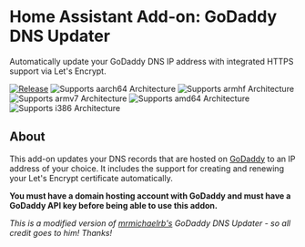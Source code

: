 # Home Assistant Add-on: GoDaddy DNS Updater

Automatically update your GoDaddy DNS IP address with integrated HTTPS support via Let's Encrypt.

[![Release][release-shield]][release]
![Supports aarch64 Architecture][aarch64-shield]
![Supports armhf Architecture][armhf-shield]
![Supports armv7 Architecture][armv7-shield]
![Supports amd64 Architecture][amd64-shield]
![Supports i386 Architecture][i386-shield]

## About

This add-on updates your DNS records that are hosted on [GoDaddy][godaddy] to an IP address of your choice.
It includes the support for creating and renewing your Let's Encrypt certificate automatically.

**You must have a domain hosting account with GoDaddy and must have a GoDaddy API key before being able to use this addon.**

_This is a modified version of [mrmichaelrb's][mrmichaelrb] GoDaddy DNS Updater - so all credit goes to him! Thanks!_

[release-shield]: https://img.shields.io/github/v/release/mreditor97/addon-dns-godaddy?color=blue&include_prereleases
[release]: https://github.com/mreditor97/addon-dns-godaddy/releases
[aarch64-shield]: https://img.shields.io/badge/aarch64-yes-green.svg
[armhf-shield]: https://img.shields.io/badge/armhf-yes-green.svg
[armv7-shield]: https://img.shields.io/badge/armv7-yes-green.svg
[amd64-shield]: https://img.shields.io/badge/amd64-yes-green.svg
[i386-shield]: https://img.shields.io/badge/i386-yes-green.svg
[issue]: https://github.com/mreditor97/addon-dns-godaddy/issues
[godaddy]: https://www.godaddy.com
[mrmichaelrb]: https://github.com/mrmichaelrb/hassio-addons
